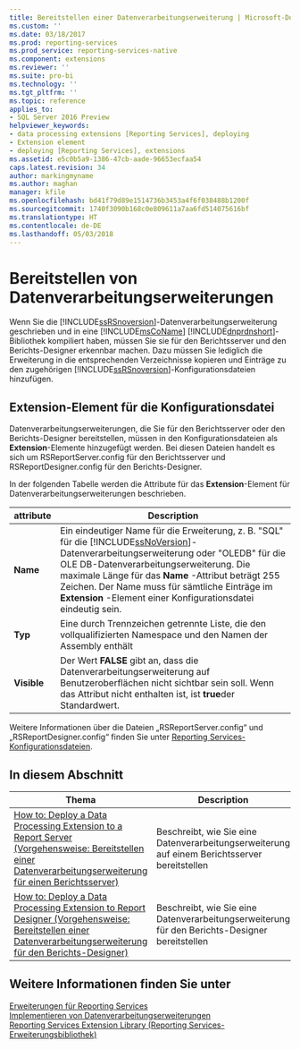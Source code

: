 ```yaml
---
title: Bereitstellen einer Datenverarbeitungserweiterung | Microsoft-Dokumentation
ms.custom: ''
ms.date: 03/18/2017
ms.prod: reporting-services
ms.prod_service: reporting-services-native
ms.component: extensions
ms.reviewer: ''
ms.suite: pro-bi
ms.technology: ''
ms.tgt_pltfrm: ''
ms.topic: reference
applies_to:
- SQL Server 2016 Preview
helpviewer_keywords:
- data processing extensions [Reporting Services], deploying
- Extension element
- deploying [Reporting Services], extensions
ms.assetid: e5c0b5a9-1386-47cb-aade-96653ecfaa54
caps.latest.revision: 34
author: markingmyname
ms.author: maghan
manager: kfile
ms.openlocfilehash: bd41f79d89e1514736b3453a4f6f038488b1200f
ms.sourcegitcommit: 1740f3090b168c0e809611a7aa6fd514075616bf
ms.translationtype: HT
ms.contentlocale: de-DE
ms.lasthandoff: 05/03/2018
---
```

# <a name="deploying-a-data-processing-extension"></a>Bereitstellen von Datenverarbeitungserweiterungen
  Wenn Sie die [!INCLUDE[ssRSnoversion](../../../includes/ssrsnoversion-md.md)]-Datenverarbeitungserweiterung geschrieben und in eine [!INCLUDE[msCoName](../../../includes/msconame-md.md)] [!INCLUDE[dnprdnshort](../../../includes/dnprdnshort-md.md)]-Bibliothek kompiliert haben, müssen Sie sie für den Berichtsserver und den Berichts-Designer erkennbar machen. Dazu müssen Sie lediglich die Erweiterung in die entsprechenden Verzeichnisse kopieren und Einträge zu den zugehörigen [!INCLUDE[ssRSnoversion](../../../includes/ssrsnoversion-md.md)]-Konfigurationsdateien hinzufügen.  
  
## <a name="configuration-file-extension-element"></a>Extension-Element für die Konfigurationsdatei  
 Datenverarbeitungserweiterungen, die Sie für den Berichtsserver oder den Berichts-Designer bereitstellen, müssen in den Konfigurationsdateien als **Extension**-Elemente hinzugefügt werden. Bei diesen Dateien handelt es sich um RSReportServer.config für den Berichtsserver und RSReportDesigner.config für den Berichts-Designer.  
  
 In der folgenden Tabelle werden die Attribute für das **Extension**-Element für Datenverarbeitungserweiterungen beschrieben.  
  
|attribute|Description|  
|---------------|-----------------|  
|**Name**|Ein eindeutiger Name für die Erweiterung, z. B. "SQL" für die [!INCLUDE[ssNoVersion](../../../includes/ssnoversion-md.md)]-Datenverarbeitungserweiterung oder "OLEDB" für die OLE DB-Datenverarbeitungserweiterung. Die maximale Länge für das **Name** -Attribut beträgt 255 Zeichen. Der Name muss für sämtliche Einträge im **Extension** -Element einer Konfigurationsdatei eindeutig sein.|  
|**Typ**|Eine durch Trennzeichen getrennte Liste, die den vollqualifizierten Namespace und den Namen der Assembly enthält|  
|**Visible**|Der Wert **FALSE** gibt an, dass die Datenverarbeitungserweiterung auf Benutzeroberflächen nicht sichtbar sein soll. Wenn das Attribut nicht enthalten ist, ist **true**der Standardwert.|  
  
 Weitere Informationen über die Dateien „RSReportServer.config“ und „RSReportDesigner.config“ finden Sie unter [Reporting Services-Konfigurationsdateien](../../../reporting-services/report-server/reporting-services-configuration-files.md).  
  
## <a name="in-this-section"></a>In diesem Abschnitt  
  
|Thema|Description|  
|-----------|-----------------|  
|[How to: Deploy a Data Processing Extension to a Report Server (Vorgehensweise: Bereitstellen einer Datenverarbeitungserweiterung für einen Berichtsserver)](../../../reporting-services/extensions/data-processing/deploying-a-data-processing-extension-to-a-report-server.md)|Beschreibt, wie Sie eine Datenverarbeitungserweiterung auf einem Berichtsserver bereitstellen|  
|[How to: Deploy a Data Processing Extension to Report Designer (Vorgehensweise: Bereitstellen einer Datenverarbeitungserweiterung für den Berichts-Designer)](../../../reporting-services/extensions/data-processing/deploying-a-data-processing-extension-to-report-designer.md)|Beschreibt, wie Sie eine Datenverarbeitungserweiterung für den Berichts-Designer bereitstellen|  
  
## <a name="see-also"></a>Weitere Informationen finden Sie unter  
 [Erweiterungen für Reporting Services](../../../reporting-services/extensions/reporting-services-extensions.md)   
 [Implementieren von Datenverarbeitungserweiterungen](../../../reporting-services/extensions/data-processing/implementing-a-data-processing-extension.md)   
 [Reporting Services Extension Library (Reporting Services-Erweiterungsbibliothek)](../../../reporting-services/extensions/reporting-services-extension-library.md)  
  
  
